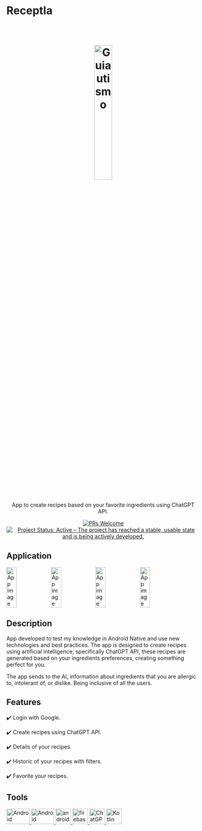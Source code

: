 # ReceptIa

<h1 align="center">
  <br>
  <img src="https://i.imgur.com/CGHUQIh.png" alt="Guiautismo" width="30%">
  <br>
</h1>

<p align="center">App to create recipes based on your favorite ingredients using ChatGPT API.</p>

<p align="center">
  <a href="http://makeapullrequest.com">
    <img src="https://img.shields.io/badge/contribuition-welcome-brightgreen.svg" alt="PRs Welcome">
  </a>
  <a href="https://www.repostatus.org/#active">
    <img src="https://www.repostatus.org/badges/latest/active.svg" alt="Project Status: Active – The project has reached a stable, usable state and is being actively developed." />
  </a>  
</p>

## Application

<div style="display:flex;">
  <img alt="App image" src="https://i.imgur.com/hZnLQ4w.jpg" width="23%">
  <img alt="App image" src="https://i.imgur.com/G1fRXGC.jpg" width="23%">
  <img alt="App image" src="https://i.imgur.com/ODttPqF.jpg" width="23%">
  <img alt="App image" src="https://i.imgur.com/mtWfCeE.jpg" width="23%">
</div>

## **Description**

App developed to test my knowledge in Android Native and use new technologies and best practices. The app is designed to create recipes using artificial intelligence, specifically ChatGPT API, these recipes are generated based on your ingredients preferences, creating something perfect for you.

The app sends to the AI, information about ingredients that you are allergic to, intolerant of, or dislike. Being inclusive of all the users.

## Features

:heavy_check_mark: Login with Google.

:heavy_check_mark: Create recipes using ChatGPT API.

:heavy_check_mark: Details of your recipes.

:heavy_check_mark: Historic of your recipes with filters.

:heavy_check_mark: Favorite your recipes.

## Tools

<a href="https://developer.android.com/?hl=pt-br/" target="_blank"> 
  <img src="https://upload.wikimedia.org/wikipedia/commons/thumb/3/31/Android_robot_head.svg/2560px-Android_robot_head.svg.png" alt="Android" width="60" height="40"/> 
</a>
<a href="https://developer.android.com/jetpack/compose?hl=pt-br" target="_blank"> 
  <img src="https://optimise2.assets-servd.host/gratis-creeper/production/blog/jetpack-compose-icon-rectangular.png?w=1500&auto=compress%2Cformat&fit=crop&dm=1664908177&s=fb3fbec73e74dfb24e5f0604f31f8f4f" alt="Android Compose" width="60" height="40"/> 
</a> 
<a href="https://developer.android.com/studio" target="_blank"> 
  <img src="https://upload.wikimedia.org/wikipedia/commons/thumb/e/e3/Android_Studio_Icon_%282014-2019%29.svg/1200px-Android_Studio_Icon_%282014-2019%29.svg.png" alt="androidStudio" width="40" height="40"/> 
</a>
<a href="https://firebase.google.com/?hl=pt" target="_blank">
  <img src="https://www.gstatic.com/mobilesdk/160503_mobilesdk/logo/2x/firebase_96dp.png" alt="firebase" width="40" height="40"/> 
</a>
<a href="https://platform.openai.com/docs/guides/gpt" target="_blank">
  <img src="https://upload.wikimedia.org/wikipedia/commons/thumb/0/04/ChatGPT_logo.svg/768px-ChatGPT_logo.svg.png" alt="ChatGPT API" width="40" height="40"/> 
</a>
<a href="https://kotlinlang.org/" target="_blank">
  <img src="https://upload.wikimedia.org/wikipedia/commons/thumb/7/74/Kotlin_Icon.png/1024px-Kotlin_Icon.png" alt="Kotlin" width="40" height="40"/> 
</a>
